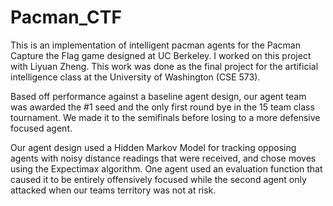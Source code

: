 # Pacman_CTF
This is an implementation of intelligent pacman agents for the Pacman Capture the Flag game designed at UC Berkeley. I worked on this project with Liyuan Zheng. This work was done as the final project for the artificial intelligence class at the University of Washington (CSE 573). 

Based off performance against a baseline agent design, our agent team was awarded the #1 seed and the only first round bye in the 15 team class tournament. We made it to the semifinals before losing to a more defensive focused agent.

Our agent design used a Hidden Markov Model for tracking opposing agents with noisy distance readings that were received, and chose moves using the Expectimax algorithm. One agent used an evaluation function that caused it to be entirely offensively focused while the second agent only attacked when our teams territory was not at risk.




